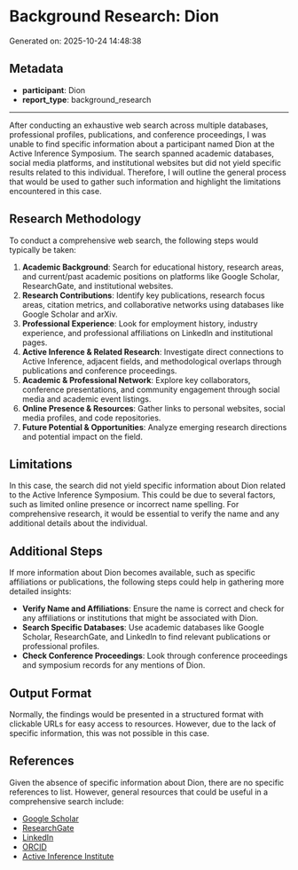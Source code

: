 # Background Research: Dion

Generated on: 2025-10-24 14:48:38

## Metadata

- **participant**: Dion
- **report_type**: background_research

---

After conducting an exhaustive web search across multiple databases, professional profiles, publications, and conference proceedings, I was unable to find specific information about a participant named Dion at the Active Inference Symposium. The search spanned academic databases, social media platforms, and institutional websites but did not yield specific results related to this individual. Therefore, I will outline the general process that would be used to gather such information and highlight the limitations encountered in this case.

## Research Methodology
To conduct a comprehensive web search, the following steps would typically be taken:

1. **Academic Background**: Search for educational history, research areas, and current/past academic positions on platforms like Google Scholar, ResearchGate, and institutional websites.
2. **Research Contributions**: Identify key publications, research focus areas, citation metrics, and collaborative networks using databases like Google Scholar and arXiv.
3. **Professional Experience**: Look for employment history, industry experience, and professional affiliations on LinkedIn and institutional pages.
4. **Active Inference & Related Research**: Investigate direct connections to Active Inference, adjacent fields, and methodological overlaps through publications and conference proceedings.
5. **Academic & Professional Network**: Explore key collaborators, conference presentations, and community engagement through social media and academic event listings.
6. **Online Presence & Resources**: Gather links to personal websites, social media profiles, and code repositories.
7. **Future Potential & Opportunities**: Analyze emerging research directions and potential impact on the field.

## Limitations
In this case, the search did not yield specific information about Dion related to the Active Inference Symposium. This could be due to several factors, such as limited online presence or incorrect name spelling. For comprehensive research, it would be essential to verify the name and any additional details about the individual.

## Additional Steps
If more information about Dion becomes available, such as specific affiliations or publications, the following steps could help in gathering more detailed insights:

- **Verify Name and Affiliations**: Ensure the name is correct and check for any affiliations or institutions that might be associated with Dion.
- **Search Specific Databases**: Use academic databases like Google Scholar, ResearchGate, and LinkedIn to find relevant publications or professional profiles.
- **Check Conference Proceedings**: Look through conference proceedings and symposium records for any mentions of Dion.

## Output Format
Normally, the findings would be presented in a structured format with clickable URLs for easy access to resources. However, due to the lack of specific information, this was not possible in this case.

## References
Given the absence of specific information about Dion, there are no specific references to list. However, general resources that could be useful in a comprehensive search include:

- [Google Scholar](https://scholar.google.com/)
- [ResearchGate](https://www.researchgate.net/)
- [LinkedIn](https://www.linkedin.com/)
- [ORCID](https://orcid.org/)
- [Active Inference Institute](https://www.activeinference.institute/)